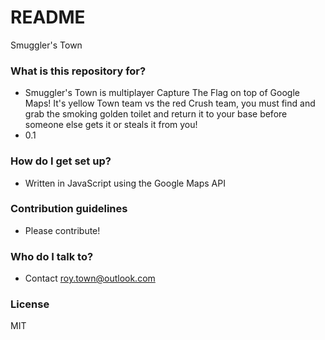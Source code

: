 # README #

Smuggler's Town

### What is this repository for? ###

* Smuggler's Town is multiplayer Capture The Flag on top of Google Maps! It's yellow Town team vs the red Crush team, you must find and grab the smoking golden toilet and return it to your base before someone else gets it or steals it from you!
* 0.1

### How do I get set up? ###

* Written in JavaScript using the Google Maps API

### Contribution guidelines ###

* Please contribute!

### Who do I talk to? ###

* Contact roy.town@outlook.com

### License ###
MIT
